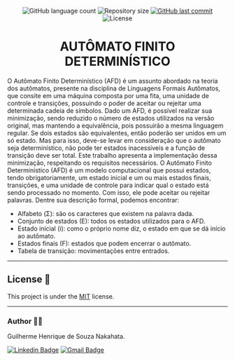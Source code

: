 <p align="center">
  <img alt="GitHub language count" src="https://img.shields.io/github/languages/count/GuilhermeNakahata/MinimizacaoAFD?color=%2304D361">

  <img alt="Repository size" src="https://img.shields.io/github/repo-size/GuilhermeNakahata/MinimizacaoAFD">
	
  <a href="https://github.com/GuilhermeNakahata/BonsaiStyleClassification/commits/master">
    <img alt="GitHub last commit" src="https://img.shields.io/github/last-commit/GuilhermeNakahata/MinimizacaoAFD">
  </a>
    
   <img alt="License" src="https://img.shields.io/badge/license-MIT-brightgreen">
	

<h1 align="center"> AUTÔMATO FINITO DETERMINÍSTICO </h1>

<p aligin="center"> O Autômato Finito Determinístico (AFD) é um assunto abordado na teoria dos autômatos,
presente na disciplina de Linguagens Formais Autômatos, que consite em uma máquina
composta por uma fita, uma unidade de controle e transições, possuindo o poder de aceitar
ou rejeitar uma determinada cadeia de símbolos.
Dado um AFD, é possível realizar sua minimização, sendo reduzido o número de estados
utilizados na versão original, mas mantendo a equivalência, pois possuirão a mesma
linguagem regular. Se dois estados são equivalentes, então poderão ser unidos em um só
estado. Mas para isso, deve-se levar em consideração que o autômato seja determinístico,
não pode ter estados inacessíveis e a função de transição deve ser total.
Este trabalho apresenta a implementação dessa minimização, respeitando os requisitos
necessários.
O Autômato Finito Determinístico (AFD) é um modelo computacional que possui
estados, tendo obrigatoriamente, um estado inicial e um ou mais estados finais,
transições, e uma unidade de controle para indicar qual o estado está sendo processado
no momento. Com isso, ele pode aceitar ou rejeitar palavras. Dentre sua descrição formal, podemos encontrar:  </p>


- Alfabeto (Σ): são os caracteres que existem na palavra dada.
- Conjunto de estados (E): todos os estados utilizados para o AFD.
- Estado inicial (i): como o próprio nome diz, o estado em que se dá início ao autômato.
- Estados finais (F): estados que podem encerrar o autômato.
- Tabela de transição: movimentações entre entrados.

---

## License 📝

This project is under the [MIT](./LICENSE) license.
	
---
	
### Author :technologist:

Guilherme Henrique de Souza Nakahata.

[![Linkedin Badge](https://img.shields.io/badge/-GuilhermeNakahata-blue?style=flat-square&logo=Linkedin&logoColor=white)](https://www.linkedin.com/in/guilherme-henrique-de-souza-nakahata-637459187/) 
[![Gmail Badge](https://img.shields.io/badge/-guilhermenakahata@gmail.com-c14438?style=flat-square&logo=Gmail&logoColor=white)](mailto:GuilhermeNakahata@gmail.com)
